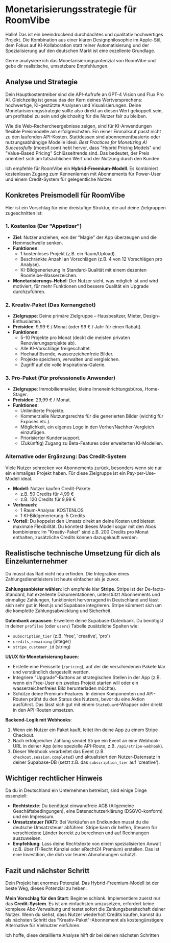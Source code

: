 # Monetarisierungsstrategie für RoomVibe

Hallo! Das ist ein beeindruckend durchdachtes und qualitativ hochwertiges Projekt. Die Kombination aus einer klaren Designphilosophie im Apple-Stil, dem Fokus auf KI-Kollaboration statt reiner Automatisierung und der Spezialisierung auf den deutschen Markt ist eine exzellente Grundlage.

Gerne analysiere ich das Monetarisierungspotenzial von RoomVibe und gebe dir realistische, umsetzbare Empfehlungen.

## Analyse und Strategie

Dein Hauptkostentreiber sind die API-Aufrufe an GPT-4 Vision und Flux Pro AI. Gleichzeitig ist genau das der Kern deines Wertversprechens: hochwertige, KI-gestützte Analysen und Visualisierungen. Deine Monetarisierungsstrategie sollte also direkt an diesen Wert gekoppelt sein, um profitabel zu sein und gleichzeitig für die Nutzer fair zu bleiben.

Wie die Web-Rechercheergebnisse zeigen, sind für KI-Anwendungen flexible Preismodelle am erfolgreichsten. Ein reiner Einmalkauf passt nicht zu den laufenden API-Kosten. Stattdessen sind abonnementbasierte oder nutzungsabhängige Modelle ideal. _Best Practices for Monetizing AI Successfully_ (moesif.com) hebt hervor, dass "Hybrid Pricing Models" und "Value-Based Pricing" Schlüsseltrends sind. Das bedeutet, der Preis orientiert sich am tatsächlichen Wert und der Nutzung durch den Kunden.

Ich empfehle für RoomVibe ein **Hybrid-Freemium-Modell**. Es kombiniert kostenlosen Zugang zum Kennenlernen mit Abonnements für Power-User und einem Credit-System für gelegentliche Nutzer.

## Konkretes Preismodell für RoomVibe

Hier ist ein Vorschlag für eine dreistufige Struktur, die auf deine Zielgruppen zugeschnitten ist:

### 1. Kostenlos (Der "Appetizer")

- **Ziel**: Nutzer anziehen, von der "Magie" der App überzeugen und die Hemmschwelle senken.
- **Funktionen**:
  - 1 kostenloses Projekt (z.B. ein Raum/Upload).
  - Beschränkte Anzahl an Vorschlägen (z.B. 4 von 12 Vorschlägen pro Analyse).
  - KI-Bildgenerierung in Standard-Qualität mit einem dezenten RoomVibe-Wasserzeichen.
- **Monetarisierungs-Hebel**: Der Nutzer sieht, was möglich ist und wird motiviert, für mehr Funktionen und bessere Qualität ein Upgrade durchzuführen.

### 2. Kreativ-Paket (Das Kernangebot)

- **Zielgruppe**: Deine primäre Zielgruppe – Hausbesitzer, Mieter, Design-Enthusiasten.
- **Preisidee**: 9,99 € / Monat (oder 99 € / Jahr für einen Rabatt).
- **Funktionen**:
  - 5-10 Projekte pro Monat (deckt die meisten privaten Renovierungsprojekte ab).
  - Alle KI-Vorschläge freigeschaltet.
  - Hochauflösende, wasserzeichenfreie Bilder.
  - Projekte speichern, verwalten und vergleichen.
  - Zugriff auf die volle Inspirations-Galerie.

### 3. Pro-Paket (Für professionelle Anwender)

- **Zielgruppe**: Immobilienmakler, kleine Inneneinrichtungsbüros, Home-Stager.
- **Preisidee**: 29,99 € / Monat.
- **Funktionen**:
  - Unlimitierte Projekte.
  - Kommerzielle Nutzungsrechte für die generierten Bilder (wichtig für Exposés etc.).
  - Möglichkeit, ein eigenes Logo in den Vorher/Nachher-Vergleich einzufügen.
  - Priorisierter Kundensupport.
  - (Zukünftig) Zugang zu Beta-Features oder erweiterten KI-Modellen.

### Alternative oder Ergänzung: Das Credit-System

Viele Nutzer schrecken vor Abonnements zurück, besonders wenn sie nur ein einmaliges Projekt haben. Für diese Zielgruppe ist ein Pay-per-Use-Modell ideal.

- **Modell**: Nutzer kaufen Credit-Pakete.
  - z.B. 50 Credits für 4,99 €
  - z.B. 120 Credits für 9,99 €
- **Verbrauch**:
  - 1 Raum-Analyse: KOSTENLOS
  - 1 KI-Bildgenerierung: 5 Credits
- **Vorteil**: Du koppelst den Umsatz direkt an deine Kosten und bietest maximale Flexibilität. Du könntest dieses Modell sogar mit den Abos kombinieren: Im "Kreativ-Paket" sind z.B. 200 Credits pro Monat enthalten, zusätzliche Credits können dazugekauft werden.

## Realistische technische Umsetzung für dich als Einzelunternehmer

Du musst das Rad nicht neu erfinden. Die Integration eines Zahlungsdienstleisters ist heute einfacher als je zuvor.

**Zahlungsanbieter wählen**: Ich empfehle klar **Stripe**. Stripe ist der De-facto-Standard, hat exzellente Dokumentationen, unterstützt Abonnements und einmalige Zahlungen, funktioniert hervorragend in Deutschland und lässt sich sehr gut in Next.js und Supabase integrieren. Stripe kümmert sich um die komplette Zahlungsabwicklung und Sicherheit.

**Datenbank anpassen**: Erweitere deine Supabase-Datenbank. Du benötigst in deiner `profiles` (oder `users`) Tabelle zusätzliche Spalten wie:

- `subscription_tier` (z.B. 'free', 'creative', 'pro')
- `credits_remaining` (integer)
- `stripe_customer_id` (string)

**UI/UX für Monetarisierung bauen**:

- Erstelle eine Preisseite (`/pricing`), auf der die verschiedenen Pakete klar und verständlich dargestellt werden.
- Integriere "Upgrade"-Buttons an strategischen Stellen in der App (z.B. wenn ein Free-User ein zweites Projekt starten will oder ein wasserzeichenfreies Bild herunterladen möchte).
- Schütze deine Premium-Features. In deinen Komponenten und API-Routen prüfst du den Status des Nutzers, bevor du eine Aktion ausführst. Das lässt sich gut mit einem `StateGuard`-Wrapper oder direkt in den API-Routen umsetzen.

**Backend-Logik mit Webhooks**:

1.  Wenn ein Nutzer ein Paket kauft, leitet ihn deine App zu einem Stripe Checkout.
2.  Nach erfolgreicher Zahlung sendet Stripe ein Event an eine Webhook-URL in deiner App (eine spezielle API-Route, z.B. `/api/stripe-webhook`).
3.  Dieser Webhook verarbeitet das Event (z.B. `checkout.session.completed`) und aktualisiert den Nutzer-Datensatz in deiner Supabase-DB (setzt z.B. das `subscription_tier` auf 'creative').

## Wichtiger rechtlicher Hinweis

Da du in Deutschland ein Unternehmen betreibst, sind einige Dinge essenziell:

- **Rechtstexte**: Du benötigst einwandfreie AGB (Allgemeine Geschäftsbedingungen), eine Datenschutzerklärung (DSGVO-konform) und ein Impressum.
- **Umsatzsteuer (VAT)**: Bei Verkäufen an Endkunden musst du die deutsche Umsatzsteuer abführen. Stripe kann dir helfen, Steuern für verschiedene Länder korrekt zu berechnen und auf Rechnungen auszuweisen.
- **Empfehlung**: Lass deine Rechtstexte von einem spezialisierten Anwalt (z.B. über IT-Recht Kanzlei oder eRecht24 Premium) erstellen. Das ist eine Investition, die dich vor teuren Abmahnungen schützt.

## Fazit und nächster Schritt

Dein Projekt hat enormes Potenzial. Das Hybrid-Freemium-Modell ist der beste Weg, dieses Potenzial zu heben.

**Mein Vorschlag für den Start**:
Beginne schlank. Implementiere zuerst nur das **Credit-System**. Es ist am einfachsten umzusetzen, erfordert keine komplexe Abo-Verwaltung und testet sofort die Zahlungsbereitschaft deiner Nutzer. Wenn du siehst, dass Nutzer wiederholt Credits kaufen, kannst du als nächsten Schritt das "Kreativ-Paket"-Abonnement als kostengünstigere Alternative für Vielnutzer einführen.

Ich hoffe, diese detaillierte Analyse hilft dir bei deinen nächsten Schritten
